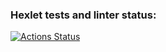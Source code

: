 ### Hexlet tests and linter status:
[![Actions Status](https://github.com/DemX86/frontend-project-lvl2/workflows/hexlet-check/badge.svg)](https://github.com/DemX86/frontend-project-lvl2/actions)